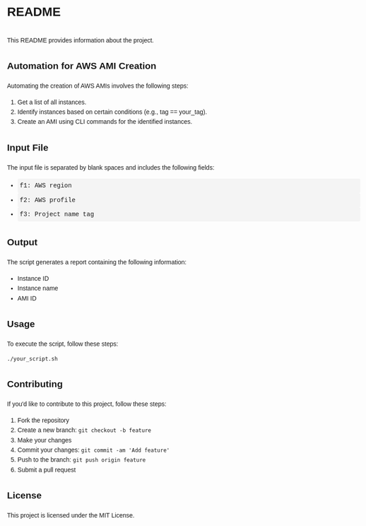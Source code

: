 <!DOCTYPE html>
<html lang="en">
<head>
    <meta charset="UTF-8">
    <meta name="viewport" content="width=device-width, initial-scale=1.0">
</head>
<body style="font-family: Arial, sans-serif; line-height: 1.6; padding: 20px; max-width: 800px; margin: 0 auto;">
    <h1 style="margin-top: 30px;">README</h1>
    <p style="margin-top: 30px;">This README provides information about the project.</p>
    <h2 style="margin-top: 30px;">Automation for AWS AMI Creation</h2>
    <p>Automating the creation of AWS AMIs involves the following steps:</p>
    <ol>
        <li>Get a list of all instances.</li>
        <li>Identify instances based on certain conditions (e.g., tag == your_tag).</li>
        <li>Create an AMI using CLI commands for the identified instances.</li>
    </ol>
    <h2 style="margin-top: 30px;">Input File</h2>
    <p>The input file is separated by blank spaces and includes the following fields:</p>
    <ul>
        <li style="background-color: #f4f4f4; padding: 5px; border-radius: 4px; font-family: Courier, monospace;">f1: AWS region</li>
        <li style="background-color: #f4f4f4; padding: 5px; border-radius: 4px; font-family: Courier, monospace;">f2: AWS profile</li>
        <li style="background-color: #f4f4f4; padding: 5px; border-radius: 4px; font-family: Courier, monospace;">f3: Project name tag</li>
    </ul>
    <h2 style="margin-top: 30px;">Output</h2>
    <p>The script generates a report containing the following information:</p>
    <ul>
        <li>Instance ID</li>
        <li>Instance name</li>
        <li>AMI ID</li>
    </ul>
    <h2 style="margin-top: 30px;">Usage</h2>
    <p>To execute the script, follow these steps:</p>
    <pre><code>./your_script.sh</code></pre>
    <h2 style="margin-top: 30px;">Contributing</h2>
    <p>If you'd like to contribute to this project, follow these steps:</p>
    <ol>
        <li>Fork the repository</li>
        <li>Create a new branch: <code>git checkout -b feature</code></li>
        <li>Make your changes</li>
        <li>Commit your changes: <code>git commit -am 'Add feature'</code></li>
        <li>Push to the branch: <code>git push origin feature</code></li>
        <li>Submit a pull request</li>
    </ol>
    <h2 style="margin-top: 30px;">License</h2>
    <p>This project is licensed under the MIT License.</p>
</body>
</html>

